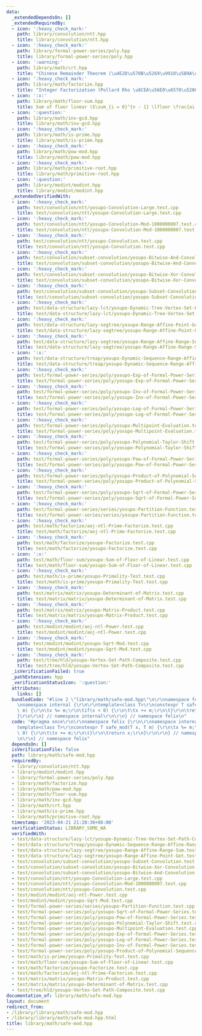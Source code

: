 ```yaml
---
data:
  _extendedDependsOn: []
  _extendedRequiredBy:
  - icon: ':heavy_check_mark:'
    path: library/convolution/ntt.hpp
    title: library/convolution/ntt.hpp
  - icon: ':heavy_check_mark:'
    path: library/formal-power-series/poly.hpp
    title: library/formal-power-series/poly.hpp
  - icon: ':warning:'
    path: library/math/crt.hpp
    title: "Chinese Remainder Theorem (\u4E2D\u570B\u5269\u9918\u5B9A\u7406)"
  - icon: ':heavy_check_mark:'
    path: library/math/factorize.hpp
    title: "Integer Factorization (Pollard Rho \u8CEA\u56E0\u6578\u5206\u89E3)"
  - icon: ':x:'
    path: library/math/floor-sum.hpp
    title: Sum of floor linear ($\sum_{i = 0}^{n - 1} \lfloor \frac{ai + b}{m} \rfloor$)
  - icon: ':question:'
    path: library/math/inv-gcd.hpp
    title: library/math/inv-gcd.hpp
  - icon: ':heavy_check_mark:'
    path: library/math/is-prime.hpp
    title: library/math/is-prime.hpp
  - icon: ':heavy_check_mark:'
    path: library/math/pow-mod.hpp
    title: library/math/pow-mod.hpp
  - icon: ':heavy_check_mark:'
    path: library/math/primitive-root.hpp
    title: library/math/primitive-root.hpp
  - icon: ':question:'
    path: library/modint/modint.hpp
    title: library/modint/modint.hpp
  _extendedVerifiedWith:
  - icon: ':heavy_check_mark:'
    path: test/convolution/ntt/yosupo-Convolution-Large.test.cpp
    title: test/convolution/ntt/yosupo-Convolution-Large.test.cpp
  - icon: ':heavy_check_mark:'
    path: test/convolution/ntt/yosupo-Convolution-Mod-1000000007.test.cpp
    title: test/convolution/ntt/yosupo-Convolution-Mod-1000000007.test.cpp
  - icon: ':heavy_check_mark:'
    path: test/convolution/ntt/yosupo-Convolution.test.cpp
    title: test/convolution/ntt/yosupo-Convolution.test.cpp
  - icon: ':heavy_check_mark:'
    path: test/convolution/subset-convolution/yosupo-Bitwise-And-Convolution.test.cpp
    title: test/convolution/subset-convolution/yosupo-Bitwise-And-Convolution.test.cpp
  - icon: ':heavy_check_mark:'
    path: test/convolution/subset-convolution/yosupo-Bitwise-Xor-Convolution.test.cpp
    title: test/convolution/subset-convolution/yosupo-Bitwise-Xor-Convolution.test.cpp
  - icon: ':heavy_check_mark:'
    path: test/convolution/subset-convolution/yosupo-Subset-Convolution.test.cpp
    title: test/convolution/subset-convolution/yosupo-Subset-Convolution.test.cpp
  - icon: ':heavy_check_mark:'
    path: test/data-structure/lazy-lct/yosupo-Dynamic-Tree-Vertex-Set-Path-Composite.test.cpp
    title: test/data-structure/lazy-lct/yosupo-Dynamic-Tree-Vertex-Set-Path-Composite.test.cpp
  - icon: ':heavy_check_mark:'
    path: test/data-structure/lazy-segtree/yosupo-Range-Affine-Point-Get.test.cpp
    title: test/data-structure/lazy-segtree/yosupo-Range-Affine-Point-Get.test.cpp
  - icon: ':heavy_check_mark:'
    path: test/data-structure/lazy-segtree/yosupo-Range-Affine-Range-Sum.test.cpp
    title: test/data-structure/lazy-segtree/yosupo-Range-Affine-Range-Sum.test.cpp
  - icon: ':x:'
    path: test/data-structure/treap/yosupo-Dynamic-Sequence-Range-Affine-Range-Sum.test.cpp
    title: test/data-structure/treap/yosupo-Dynamic-Sequence-Range-Affine-Range-Sum.test.cpp
  - icon: ':heavy_check_mark:'
    path: test/formal-power-series/poly/yosupo-Exp-of-Formal-Power-Series.test.cpp
    title: test/formal-power-series/poly/yosupo-Exp-of-Formal-Power-Series.test.cpp
  - icon: ':heavy_check_mark:'
    path: test/formal-power-series/poly/yosupo-Inv-of-Formal-Power-Series.test.cpp
    title: test/formal-power-series/poly/yosupo-Inv-of-Formal-Power-Series.test.cpp
  - icon: ':heavy_check_mark:'
    path: test/formal-power-series/poly/yosupo-Log-of-Formal-Power-Series.test.cpp
    title: test/formal-power-series/poly/yosupo-Log-of-Formal-Power-Series.test.cpp
  - icon: ':heavy_check_mark:'
    path: test/formal-power-series/poly/yosupo-Multipoint-Evaluation.test.cpp
    title: test/formal-power-series/poly/yosupo-Multipoint-Evaluation.test.cpp
  - icon: ':heavy_check_mark:'
    path: test/formal-power-series/poly/yosupo-Polynomial-Taylor-Shift.test.cpp
    title: test/formal-power-series/poly/yosupo-Polynomial-Taylor-Shift.test.cpp
  - icon: ':heavy_check_mark:'
    path: test/formal-power-series/poly/yosupo-Pow-of-Formal-Power-Series.test.cpp
    title: test/formal-power-series/poly/yosupo-Pow-of-Formal-Power-Series.test.cpp
  - icon: ':heavy_check_mark:'
    path: test/formal-power-series/poly/yosupo-Product-of-Polynomial-Sequence.test.cpp
    title: test/formal-power-series/poly/yosupo-Product-of-Polynomial-Sequence.test.cpp
  - icon: ':heavy_check_mark:'
    path: test/formal-power-series/poly/yosupo-Sqrt-of-Formal-Power-Series.test.cpp
    title: test/formal-power-series/poly/yosupo-Sqrt-of-Formal-Power-Series.test.cpp
  - icon: ':heavy_check_mark:'
    path: test/formal-power-series/series/yosupo-Partition-Function.test.cpp
    title: test/formal-power-series/series/yosupo-Partition-Function.test.cpp
  - icon: ':heavy_check_mark:'
    path: test/math/factorize/aoj-ntl-Prime-Factorize.test.cpp
    title: test/math/factorize/aoj-ntl-Prime-Factorize.test.cpp
  - icon: ':heavy_check_mark:'
    path: test/math/factorize/yosupo-Factorize.test.cpp
    title: test/math/factorize/yosupo-Factorize.test.cpp
  - icon: ':x:'
    path: test/math/floor-sum/yosupo-Sum-of-Floor-of-Linear.test.cpp
    title: test/math/floor-sum/yosupo-Sum-of-Floor-of-Linear.test.cpp
  - icon: ':heavy_check_mark:'
    path: test/math/is-prime/yosupo-Primality-Test.test.cpp
    title: test/math/is-prime/yosupo-Primality-Test.test.cpp
  - icon: ':heavy_check_mark:'
    path: test/matrix/matrix/yosupo-Determinant-of-Matrix.test.cpp
    title: test/matrix/matrix/yosupo-Determinant-of-Matrix.test.cpp
  - icon: ':heavy_check_mark:'
    path: test/matrix/matrix/yosupo-Matrix-Product.test.cpp
    title: test/matrix/matrix/yosupo-Matrix-Product.test.cpp
  - icon: ':heavy_check_mark:'
    path: test/modint/modint/aoj-ntl-Power.test.cpp
    title: test/modint/modint/aoj-ntl-Power.test.cpp
  - icon: ':heavy_check_mark:'
    path: test/modint/modint/yosupo-Sqrt-Mod.test.cpp
    title: test/modint/modint/yosupo-Sqrt-Mod.test.cpp
  - icon: ':heavy_check_mark:'
    path: test/tree/hld/yosupo-Vertex-Set-Path-Composite.test.cpp
    title: test/tree/hld/yosupo-Vertex-Set-Path-Composite.test.cpp
  _isVerificationFailed: true
  _pathExtension: hpp
  _verificationStatusIcon: ':question:'
  attributes:
    links: []
  bundledCode: "#line 2 \"library/math/safe-mod.hpp\"\n\r\nnamespace felix {\r\n\r\
    \nnamespace internal {\r\n\r\ntemplate<class T>\r\nconstexpr T safe_mod(T x, T\
    \ m) {\r\n\tx %= m;\r\n\tif(x < 0) {\r\n\t\tx += m;\r\n\t}\r\n\treturn x;\r\n\
    }\r\n\r\n} // namespace internal\r\n\r\n} // namespace felix\n"
  code: "#pragma once\r\n\r\nnamespace felix {\r\n\r\nnamespace internal {\r\n\r\n\
    template<class T>\r\nconstexpr T safe_mod(T x, T m) {\r\n\tx %= m;\r\n\tif(x <\
    \ 0) {\r\n\t\tx += m;\r\n\t}\r\n\treturn x;\r\n}\r\n\r\n} // namespace internal\r\
    \n\r\n} // namespace felix"
  dependsOn: []
  isVerificationFile: false
  path: library/math/safe-mod.hpp
  requiredBy:
  - library/convolution/ntt.hpp
  - library/modint/modint.hpp
  - library/formal-power-series/poly.hpp
  - library/math/factorize.hpp
  - library/math/pow-mod.hpp
  - library/math/floor-sum.hpp
  - library/math/inv-gcd.hpp
  - library/math/crt.hpp
  - library/math/is-prime.hpp
  - library/math/primitive-root.hpp
  timestamp: '2023-04-21 21:20:30+08:00'
  verificationStatus: LIBRARY_SOME_WA
  verifiedWith:
  - test/data-structure/lazy-lct/yosupo-Dynamic-Tree-Vertex-Set-Path-Composite.test.cpp
  - test/data-structure/treap/yosupo-Dynamic-Sequence-Range-Affine-Range-Sum.test.cpp
  - test/data-structure/lazy-segtree/yosupo-Range-Affine-Range-Sum.test.cpp
  - test/data-structure/lazy-segtree/yosupo-Range-Affine-Point-Get.test.cpp
  - test/convolution/subset-convolution/yosupo-Subset-Convolution.test.cpp
  - test/convolution/subset-convolution/yosupo-Bitwise-Xor-Convolution.test.cpp
  - test/convolution/subset-convolution/yosupo-Bitwise-And-Convolution.test.cpp
  - test/convolution/ntt/yosupo-Convolution-Large.test.cpp
  - test/convolution/ntt/yosupo-Convolution-Mod-1000000007.test.cpp
  - test/convolution/ntt/yosupo-Convolution.test.cpp
  - test/modint/modint/aoj-ntl-Power.test.cpp
  - test/modint/modint/yosupo-Sqrt-Mod.test.cpp
  - test/formal-power-series/series/yosupo-Partition-Function.test.cpp
  - test/formal-power-series/poly/yosupo-Sqrt-of-Formal-Power-Series.test.cpp
  - test/formal-power-series/poly/yosupo-Pow-of-Formal-Power-Series.test.cpp
  - test/formal-power-series/poly/yosupo-Polynomial-Taylor-Shift.test.cpp
  - test/formal-power-series/poly/yosupo-Multipoint-Evaluation.test.cpp
  - test/formal-power-series/poly/yosupo-Exp-of-Formal-Power-Series.test.cpp
  - test/formal-power-series/poly/yosupo-Log-of-Formal-Power-Series.test.cpp
  - test/formal-power-series/poly/yosupo-Inv-of-Formal-Power-Series.test.cpp
  - test/formal-power-series/poly/yosupo-Product-of-Polynomial-Sequence.test.cpp
  - test/math/is-prime/yosupo-Primality-Test.test.cpp
  - test/math/floor-sum/yosupo-Sum-of-Floor-of-Linear.test.cpp
  - test/math/factorize/yosupo-Factorize.test.cpp
  - test/math/factorize/aoj-ntl-Prime-Factorize.test.cpp
  - test/matrix/matrix/yosupo-Matrix-Product.test.cpp
  - test/matrix/matrix/yosupo-Determinant-of-Matrix.test.cpp
  - test/tree/hld/yosupo-Vertex-Set-Path-Composite.test.cpp
documentation_of: library/math/safe-mod.hpp
layout: document
redirect_from:
- /library/library/math/safe-mod.hpp
- /library/library/math/safe-mod.hpp.html
title: library/math/safe-mod.hpp
---
```

